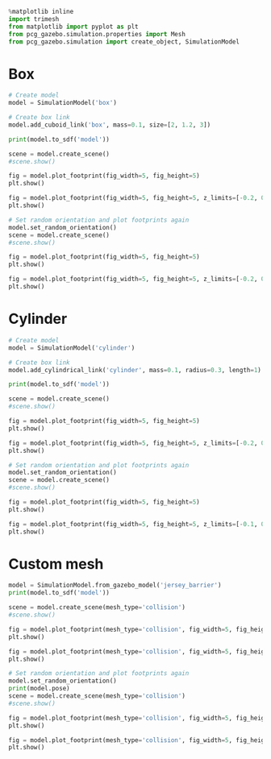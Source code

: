 

```python
%matplotlib inline
import trimesh
from matplotlib import pyplot as plt
from pcg_gazebo.simulation.properties import Mesh
from pcg_gazebo.simulation import create_object, SimulationModel

```

# Box


```python
# Create model
model = SimulationModel('box')

# Create box link
model.add_cuboid_link('box', mass=0.1, size=[2, 1.2, 3])

print(model.to_sdf('model'))
```


```python
scene = model.create_scene()
#scene.show()
```


```python
fig = model.plot_footprint(fig_width=5, fig_height=5)
plt.show()
```


```python
fig = model.plot_footprint(fig_width=5, fig_height=5, z_limits=[-0.2, 0.2])
plt.show()
```


```python
# Set random orientation and plot footprints again
model.set_random_orientation()
scene = model.create_scene()
#scene.show()
```


```python
fig = model.plot_footprint(fig_width=5, fig_height=5)
plt.show()
```


```python
fig = model.plot_footprint(fig_width=5, fig_height=5, z_limits=[-0.2, 0.2])
plt.show()
```

# Cylinder


```python
# Create model
model = SimulationModel('cylinder')

# Create box link
model.add_cylindrical_link('cylinder', mass=0.1, radius=0.3, length=1)

print(model.to_sdf('model'))
```


```python
scene = model.create_scene()
#scene.show()
```


```python
fig = model.plot_footprint(fig_width=5, fig_height=5)
plt.show()
```


```python
fig = model.plot_footprint(fig_width=5, fig_height=5, z_limits=[-0.2, 0.2])
plt.show()
```


```python
# Set random orientation and plot footprints again
model.set_random_orientation()
scene = model.create_scene()
#scene.show()
```


```python
fig = model.plot_footprint(fig_width=5, fig_height=5)
plt.show()
```


```python
fig = model.plot_footprint(fig_width=5, fig_height=5, z_limits=[-0.1, 0.1])
plt.show()
```

# Custom mesh


```python
model = SimulationModel.from_gazebo_model('jersey_barrier')
print(model.to_sdf('model'))
```


```python
scene = model.create_scene(mesh_type='collision')
#scene.show()
```


```python
fig = model.plot_footprint(mesh_type='collision', fig_width=5, fig_height=5)
plt.show()
```


```python
fig = model.plot_footprint(mesh_type='collision', fig_width=5, fig_height=5, z_limits=[0.5, 0.7])
plt.show()
```


```python
# Set random orientation and plot footprints again
model.set_random_orientation()
print(model.pose)
scene = model.create_scene(mesh_type='collision')
#scene.show()
```


```python
fig = model.plot_footprint(mesh_type='collision', fig_width=5, fig_height=5)
plt.show()
```


```python
fig = model.plot_footprint(mesh_type='collision', fig_width=5, fig_height=5, z_limits=[-0.2, 0.2])
plt.show()
```


```python

```
